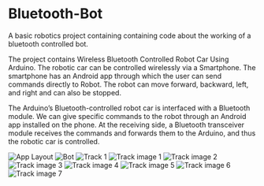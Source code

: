 # Bluetooth-Bot
A basic robotics project containing containing code about the working of a bluetooth controlled bot. 

The project contains Wireless Bluetooth Controlled Robot Car Using Arduino. The robotic car can be controlled wirelessly via a Smartphone. The smartphone has an Android app through which the user can send commands directly to Robot. The robot can move forward, backward, left, and right and can also be stopped.

The Arduino’s Bluetooth-controlled robot car is interfaced with a Bluetooth module. We can give specific commands to the robot through an Android app installed on the phone. At the receiving side, a Bluetooth transceiver module receives the commands and forwards them to the Arduino, and thus the robotic car is controlled.


![App Layout](https://user-images.githubusercontent.com/73869250/132138094-129c6789-e6e9-4858-b59a-8b4984bd14e3.jpg)
![Bot](https://user-images.githubusercontent.com/73869250/132138103-89aacfe6-44ea-4a7b-886a-248e0e650099.jpg)
![Track 1](https://user-images.githubusercontent.com/73869250/132138107-2a4aa0ac-9ce4-4403-80e7-e980f26b0b4a.png)
![Track image 1](https://user-images.githubusercontent.com/73869250/132138109-22dc4da8-31e4-4d5e-bafa-d163a0bddb20.png)
![Track image 2](https://user-images.githubusercontent.com/73869250/132138117-7141c7b6-e997-49cc-a7e2-2c224f150236.png)
![Track image 3](https://user-images.githubusercontent.com/73869250/132138121-3fc8751c-a888-4ff4-b5cd-5440a38ff75c.png)
![Track image 4](https://user-images.githubusercontent.com/73869250/132138123-16b29326-cf71-4444-92a6-34d2f7a4a5b3.png)
![Track image 5](https://user-images.githubusercontent.com/73869250/132138130-682d1a64-303c-45a6-8b0e-8ca1ccb0e7f3.png)
![Track image 6](https://user-images.githubusercontent.com/73869250/132138133-c805b621-4c9c-4605-95b7-ef5da6ce51ff.png)
![Track image 7](https://user-images.githubusercontent.com/73869250/132138141-d747dc1d-5ff5-46ec-b0cb-cde1dd3dcfbe.png)

